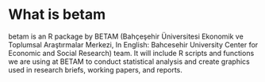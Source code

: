 # What is betam

betam is an R package by BETAM (Bahçeşehir Üniversitesi Ekonomik ve Toplumsal Araştırmalar Merkezi, In English: Bahcesehir University Center for Economic and Social Research) team. It will include R scripts and functions we are using at BETAM to conduct statistical analysis and create graphics used in research briefs, working papers, and reports.   
